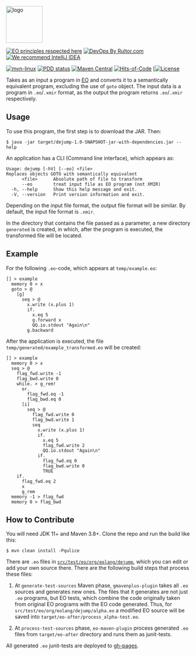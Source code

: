 <img alt="logo" src="https://www.objectionary.com/cactus.svg" height="100px" />

[![EO principles respected here](https://www.elegantobjects.org/badge.svg)](https://www.elegantobjects.org)
[![DevOps By Rultor.com](http://www.rultor.com/b/objectionary/eo)](http://www.rultor.com/p/objectionary/eo)
[![We recommend IntelliJ IDEA](https://www.elegantobjects.org/intellij-idea.svg)](https://www.jetbrains.com/idea/)

[![mvn-linux](https://github.com/objectionary/dejump/actions/workflows/build.yml/badge.svg)](https://github.com/objectionary/dejump/actions/workflows/build.yml)
[![PDD status](http://www.0pdd.com/svg?name=objectionary/dejump)](http://www.0pdd.com/p?name=objectionary/dejump)
[![Maven Central](https://img.shields.io/maven-central/v/org.eolang/dejump.svg)](https://maven-badges.herokuapp.com/maven-central/org.eolang/dejump)
[![Hits-of-Code](https://hitsofcode.com/github/objectionary/dejump?branch=master)](https://hitsofcode.com/github/objectionary/dejump/view?branch=master)
[[![License](https://img.shields.io/badge/license-MIT-green.svg)](https://github.com/objectionary/dejump/blob/master/LICENSE.txt)

Takes as an input a program in [EO](https://www.eolang.org/) and converts it to a semantically equivalent program, excluding the use of `goto` object.
The input data is a program in `.eo`/`.xmir` format, as the output the program returns `.eo`/`.xmir` respectively.

## Usage
To use this program, the first step is to download the JAR. Then:

```shell
$ java -jar target/dejump-1.0-SNAPSHOT-jar-with-dependencies.jar --help
```

An application has a CLI (Command line interface), which appears as:

```
Usage: dejump [-hV] [--eo] <file>
Replaces objects GOTO with semantically equivalent
      <file>      Absolute path of file to transform
      --eo        treat input file as EO program (not XMIR)
  -h, --help      Show this help message and exit.
  -V, --version   Print version information and exit.
```

Depending on the input file format, the output file format will be similar.
By default, the input file format is `.xmir`.

In the directory that contains the file passed as a parameter, a new directory `generated` is created, in which, after the program is executed, the transformed file will be located.

## Example

For the following `.eo`-code, which appears at `temp/example.eo`:

```
[] > example
  memory 0 > x
  goto > @
    [g]
      seq > @
        x.write (x.plus 1)
        if.
          x.eq 5
          g.forward x
          QQ.io.stdout "Again\n"
        g.backward
```

After the application is executed, the file `temp/generated/example_transformed.eo` will be created:

```
[] > example
  memory 0 > x
  seq > @
    flag_fwd.write -1
    flag_bwd.write 0
    while. > g_rem!
      or.
        flag_fwd.eq -1
        flag_bwd.eq 0
      [i]
        seq > @
          flag_fwd.write 0
          flag_bwd.write 1
          seq
            x.write (x.plus 1)
            if.
              x.eq 5
              flag_fwd.write 2
              QQ.io.stdout "Again\n"
            if.
              flag_fwd.eq 0
              flag_bwd.write 0
              TRUE
    if.
      flag_fwd.eq 2
      x
      g_rem
  memory -1 > flag_fwd
  memory 0 > flag_bwd
```

## How to Contribute

You will need JDK 11+ and Maven 3.8+. Clone the repo and run the build like this:

```shell
$ mvn clean install -Pqulice
```

There are `.eo` files in [`src/test/eo/org/eolang/dejump`](https://github.com/objectionary/dejump/tree/master/src/test/eo/org/eolang/dejump), which you can edit or add your own source there. There are the following build steps that process these files:

1. At `generate-test-sources` Maven phase, `gmavenplus-plugin` takes all `.eo` sources and generates new ones. The files that it generates are not just `.eo` programs, but EO tests, which combine the code originally taken from original EO programs with the EO code generated. Thus, for `src/test/eo/org/eolang/dejump/alpha.eo` a modified EO source will be saved into `target/eo-after/process_alpha-test.eo`.

2. At `process-test-sources` phase, `eo-maven-plugin` process generated `.eo` files from `target/eo-after` directory and runs them as junit-tests.

All generated `.eo` junit-tests are deployed to [gh-pages](https://github.com/objectionary/dejump/tree/gh-pages).
